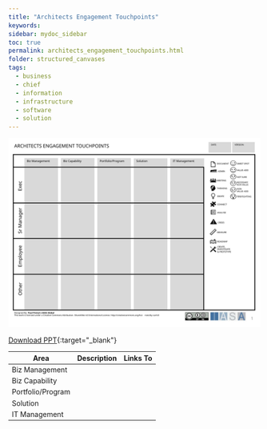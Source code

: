 ```yaml
---
title: "Architects Engagement Touchpoints"
keywords: 
sidebar: mydoc_sidebar
toc: true
permalink: architects_engagement_touchpoints.html
folder: structured_canvases
tags: 
  - business
  - chief
  - information
  - infrastructure
  - software
  - solution
---
```


![image001](media/architects_engagement_touchpoints001.svg)

[Download PPT](media/ppt/architects_engagement_touchpoints.ppt){:target="_blank"}

| Area | Description | Links To |
| --- | --- | --- |
| Biz Management |   |   |
| Biz Capability |   |   |
| Portfolio/Program |   |   |
| Solution |   |   |
| IT Management |   |   |